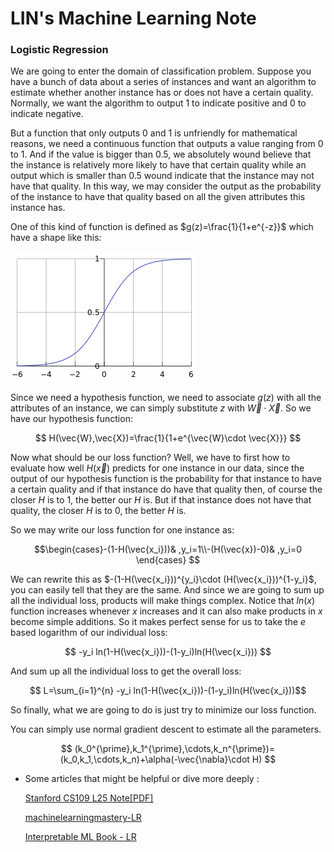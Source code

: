 # LIN's Machine Learning Note

### Logistic Regression

We are going to enter the domain of classification problem. Suppose you have a bunch of data about a series of instances and want an algorithm to estimate whether another instance has or does not have a certain quality. Normally, we want the algorithm to output 1 to indicate positive and 0 to indicate negative.  

But a function that only outputs 0 and 1 is unfriendly for mathematical reasons, we need a continuous function that outputs a value ranging from 0 to 1. And if the value is bigger than 0.5, we absolutely wound believe that the instance is relatively more likely to have that certain quality while an output which is smaller than 0.5 wound indicate that the instance may not have that quality. In this way, we may consider the output as the probability of the instance to have that quality based on all the given attributes this instance has. 

One of this kind of function is defined as  $g(z)=\frac{1}{1+e^{-z}}$  which have a shape like this: 

 ![sigmoid-function](../pic/sigmoid-function.png)

Since we need a hypothesis function, we need to associate $g(z)$ with all the attributes of an instance, we can simply substitute $z$ with $\vec{W}\cdot \vec{X}$. So we have our hypothesis function: 

$$ H(\vec{W},\vec{X})=\frac{1}{1+e^{\vec{W}\cdot \vec{X}}} $$

Now what should be our loss function? Well, we have to first how to evaluate how well $H(\vec{x})$ predicts for one instance in our data, since the output of our hypothesis function is the probability for that instance to have a certain quality and if that instance do have that quality then, of course the closer $H$ is to 1, the better our $H$ is. But if that instance does not have that quality, the closer $H$ is to 0, the better $H$ is.

So we may write our loss function for one instance as: 

$$\begin{cases}-(1-H(\vec{x_i}))& ,y_i=1\\-(H(\vec{x})-0)& ,y_i=0  \end{cases} $$

We can rewrite this as $-(1-H(\vec{x_i}))^{y_i}\cdot (H(\vec{x_i}))^{1-y_i}$, you can easily tell that they are the same.  And since  we are going to sum up all the individual loss, products will make things complex. Notice that $ln(x)$ function increases whenever $x$ increases and it can also make products in $x$ become simple additions. So it makes perfect sense for us to take the $e$ based logarithm of our individual loss: 

$$ -y_i ln(1-H(\vec{x_i}))-(1-y_i)ln(H(\vec{x_i})) $$

And sum up all the individual loss to get the overall loss: 

 $$ L=\sum_{i=1}^{n} -y_i ln(1-H(\vec{x_i}))-(1-y_i)ln(H(\vec{x_i}))$$

So finally, what we are going to do is just try to minimize our loss function. 

You can simply use normal gradient descent to estimate all the parameters. 

$$ (k_0^{\prime},k_1^{\prime},\cdots,k_n^{\prime})=(k_0,k_1,\cdots,k_n)+\alpha(-\vec{\nabla}\cdot H) $$



- Some articles that might be helpful or dive more deeply :

  [Stanford CS109 L25 Note[PDF]](http://web.stanford.edu/class/cs109/lectureNotes/LN25_logistic_regression.pdf)

  [machinelearningmastery-LR](https://machinelearningmastery.com/logistic-regression-for-machine-learning/)

  [Interpretable ML Book - LR](https://christophm.github.io/interpretable-ml-book/logistic.html)